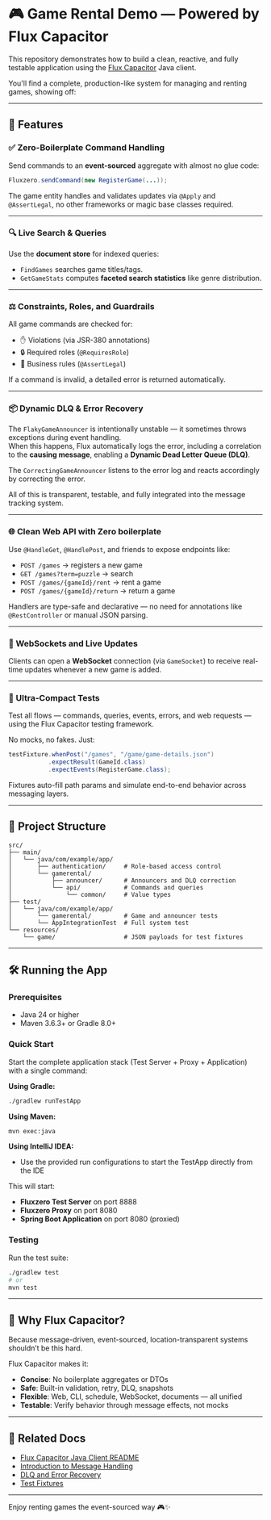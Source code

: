 # 🎮 Game Rental Demo — Powered by Flux Capacitor

This repository demonstrates how to build a clean, reactive, and fully testable application using the [Flux Capacitor](https://fluxzero.io) Java client.

You'll find a complete, production-like system for managing and renting games, showing off:

---

## 🚀 Features

### ✅ Zero-Boilerplate Command Handling
Send commands to an **event-sourced** aggregate with almost no glue code:

```java
Fluxzero.sendCommand(new RegisterGame(...));
```

The game entity handles and validates updates via `@Apply` and `@AssertLegal`, no other frameworks or magic base classes required.

---

### 🔍 Live Search & Queries
Use the **document store** for indexed queries:

- `FindGames` searches game titles/tags.
- `GetGameStats` computes **faceted search statistics** like genre distribution.

---

### ⚖️ Constraints, Roles, and Guardrails
All game commands are checked for:

- ✋ Violations (via JSR-380 annotations)
- 🔒 Required roles (`@RequiresRole`)
- 🧩 Business rules (`@AssertLegal`)

If a command is invalid, a detailed error is returned automatically.

---

### 📦 Dynamic DLQ & Error Recovery

The `FlakyGameAnnouncer` is intentionally unstable — it sometimes throws exceptions during event handling.  
When this happens, Flux automatically logs the error, including a correlation to the **causing message**, enabling a **Dynamic Dead Letter Queue (DLQ)**.

The `CorrectingGameAnnouncer` listens to the error log and reacts accordingly by correcting the error.

All of this is transparent, testable, and fully integrated into the message tracking system.

---

### 🌐 Clean Web API with Zero boilerplate
Use `@HandleGet`, `@HandlePost`, and friends to expose endpoints like:

- `POST /games` → registers a new game
- `GET /games?term=puzzle` → search
- `POST /games/{gameId}/rent` → rent a game
- `POST /games/{gameId}/return` → return a game

Handlers are type-safe and declarative — no need for annotations like `@RestController` or manual JSON parsing.

---

### 🔄 WebSockets and Live Updates
Clients can open a **WebSocket** connection (via `GameSocket`) to receive real-time updates whenever a new game is added.

---

### 🧪 Ultra-Compact Tests
Test all flows — commands, queries, events, errors, and web requests — using the Flux Capacitor testing framework.

No mocks, no fakes. Just:

```java
testFixture.whenPost("/games", "/game/game-details.json")
           .expectResult(GameId.class)
           .expectEvents(RegisterGame.class);
```

Fixtures auto-fill path params and simulate end-to-end behavior across messaging layers.

---

## 📂 Project Structure

```
src/
├── main/
│   └── java/com/example/app/
│       ├── authentication/     # Role-based access control
│       └── gamerental/
│           ├── announcer/      # Announcers and DLQ correction
│           └── api/            # Commands and queries
│               └── common/     # Value types
├── test/
│   └── java/com/example/app/
│       └── gamerental/         # Game and announcer tests
│       └── AppIntegrationTest  # Full system test
└── resources/
    └── game/                   # JSON payloads for test fixtures
```

---

## 🛠️ Running the App

### Prerequisites

- Java 24 or higher
- Maven 3.6.3+ or Gradle 8.0+

### Quick Start

Start the complete application stack (Test Server + Proxy + Application) with a single command:

**Using Gradle:**
```bash
./gradlew runTestApp
```

**Using Maven:**
```bash
mvn exec:java
```

**Using IntelliJ IDEA:**
- Use the provided run configurations to start the TestApp directly from the IDE

This will start:
- **Fluxzero Test Server** on port 8888
- **Fluxzero Proxy** on port 8080
- **Spring Boot Application** on port 8080 (proxied)

### Testing

Run the test suite:
```bash
./gradlew test
# or
mvn test
```

---

## 🤔 Why Flux Capacitor?

Because message-driven, event-sourced, location-transparent systems shouldn’t be this hard.

Flux Capacitor makes it:

- **Concise**: No boilerplate aggregates or DTOs
- **Safe**: Built-in validation, retry, DLQ, snapshots
- **Flexible**: Web, CLI, schedule, WebSocket, documents — all unified
- **Testable**: Verify behavior through message effects, not mocks

---

## 📎 Related Docs

- [Flux Capacitor Java Client README](https://github.com/fluxzero-io/fluxzero-client)
- [Introduction to Message Handling](https://fluxzero.io/docs/message-handling)
- [DLQ and Error Recovery](https://fluxzero.io/docs/dlq)
- [Test Fixtures](https://fluxzero.io/docs/testing)

---

Enjoy renting games the event-sourced way 🎮✨